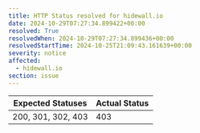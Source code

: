 ```yaml
---
title: HTTP Status resolved for hidewall.io
date: 2024-10-29T07:27:34.899422+00:00
resolved: True
resolvedWhen: 2024-10-29T07:27:34.899436+00:00
resolvedStartTime: 2024-10-25T21:09:43.161639+00:00
severity: notice
affected:
  - hidewall.io
section: issue
---
```


| Expected Statuses | Actual Status  |
|-------------------|----------------|
| 200, 301, 302, 403 | 403 |
